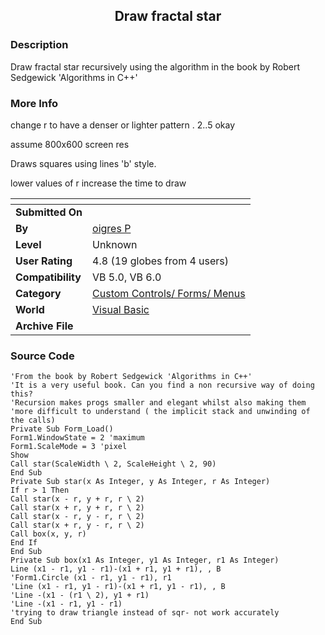 ﻿<div align="center">

## Draw fractal star


</div>

### Description

Draw fractal star recursively using the algorithm in the book by Robert Sedgewick 'Algorithms in C++'
 
### More Info
 
change r to have a denser or lighter pattern . 2..5 okay

assume 800x600 screen res

Draws squares using lines 'b' style.

lower values of r increase the time to draw


<span>             |<span>
---                |---
**Submitted On**   |
**By**             |[oigres P](https://github.com/Planet-Source-Code/PSCIndex/blob/master/ByAuthor/oigres-p.md)
**Level**          |Unknown
**User Rating**    |4.8 (19 globes from 4 users)
**Compatibility**  |VB 5\.0, VB 6\.0
**Category**       |[Custom Controls/ Forms/  Menus](https://github.com/Planet-Source-Code/PSCIndex/blob/master/ByCategory/custom-controls-forms-menus__1-4.md)
**World**          |[Visual Basic](https://github.com/Planet-Source-Code/PSCIndex/blob/master/ByWorld/visual-basic.md)
**Archive File**   |[](https://github.com/Planet-Source-Code/oigres-p-draw-fractal-star__1-2837/archive/master.zip)





### Source Code

```
'From the book by Robert Sedgewick 'Algorithms in C++'
'It is a very useful book. Can you find a non recursive way of doing this?
'Recursion makes progs smaller and elegant whilst also making them
'more difficult to understand ( the implicit stack and unwinding of the calls)
Private Sub Form_Load()
Form1.WindowState = 2 'maximum
Form1.ScaleMode = 3 'pixel
Show
Call star(ScaleWidth \ 2, ScaleHeight \ 2, 90)
End Sub
Private Sub star(x As Integer, y As Integer, r As Integer)
If r > 1 Then
Call star(x - r, y + r, r \ 2)
Call star(x + r, y + r, r \ 2)
Call star(x - r, y - r, r \ 2)
Call star(x + r, y - r, r \ 2)
Call box(x, y, r)
End If
End Sub
Private Sub box(x1 As Integer, y1 As Integer, r1 As Integer)
Line (x1 - r1, y1 - r1)-(x1 + r1, y1 + r1), , B
'Form1.Circle (x1 - r1, y1 - r1), r1
'Line (x1 - r1, y1 - r1)-(x1 + r1, y1 - r1), , B
'Line -(x1 - (r1 \ 2), y1 + r1)
'Line -(x1 - r1, y1 - r1)
'trying to draw triangle instead of sqr- not work accurately
End Sub
```

